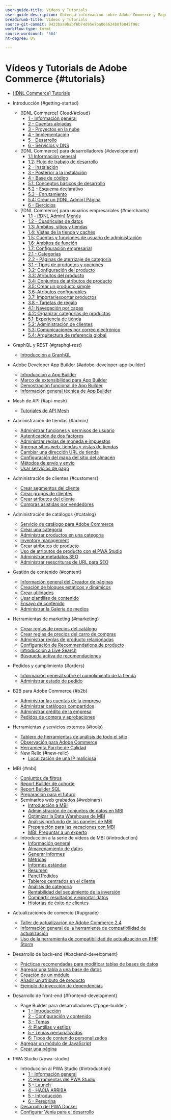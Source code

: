 ```yaml
---
user-guide-title: Vídeos y Tutorials
user-guide-description: Obtenga información sobre Adobe Commerce y Magento Open Source mediante vídeos y tutoriales.
breadcrumb-title: Vídeos y Tutorials
source-git-commit: 0423baa9babf6b74d95e7ba066624b0f0842f98c
workflow-type: tm+mt
source-wordcount: '564'
ht-degree: 0%

---
```



# Vídeos y Tutorials de Adobe Commerce {#tutorials}

+ [[!DNL Commerce] Tutorials](overview.md)
+ Introducción {#getting-started}
   + [!DNL Commerce] Cloud{#cloud}
      + [1 - Información general](../cloud/1-overview.md)
      + [2 - Cuentas alojadas](../cloud/2-accounts.md)
      + [3 - Proyectos en la nube](../cloud/3-projects.md)
      + [4 - Implementación](../cloud/4-deployment.md)
      + [5 - Desarrollo](../cloud/5-dev-config.md)
      + [6 - Servicios y DNS](../cloud/6-launch.md)
   + [!DNL Commerce] para desarrolladores {#development}
      + [1.1 Información general](../backend-development/backend-1-1-overview.md)
      + [1.2: Flujo de trabajo de desarrollo](../backend-development/backend-1-2-workflow.md)
      + [2 - Instalación](../backend-development/backend-2-install.md)
      + [3 - Posterior a la instalación](../backend-development/backend-3-post-install.md)
      + [4 - Base de código](../backend-development/backend-4-code-base.md)
      + [5.1: Conceptos básicos de desarrollo](../backend-development/backend-5-1-dev-basics.md)
      + [5.2 - Esquema declarativo](../backend-development/backend-5-2-declarative-schema.md)
      + [5.3 - Enrutamiento](../backend-development/backend-5-3-routing.md)
      + [5.4: Crear un [!DNL Admin] Página](../backend-development/backend-5-4-admin-page.md)
      + [6 - Ejercicios](../backend-development/backend-6-practice.md)
   + [!DNL Commerce] para usuarios empresariales {#merchants}
      + [1.1 - [!DNL Admin] Menús](../site-management/introduction/1-1-menus.md)
      + [1.2 - Cuadrículas de datos](../site-management/introduction/1-2-data-grids.md)
      + [1.3: Ámbitos, sitios y tiendas](../site-management/introduction/1-3-apps-scopes-sites-stores.md)
      + [1.4: Vistas de la tienda y cachés](../site-management/introduction/1-4-store-views-cache.md)
      + [1.5: Cuentas y funciones de usuario de administración](../site-management/introduction/1-5-users-roles.md)
      + [1.6: Ámbitos de función](../site-management/introduction/1-6-role-scopes.md)
      + [1.7: Configuración empresarial](../site-management/introduction/1-7-business-settings.md)
      + [2.1 - Categorías](../site-management/introduction/2-1-categories.md)
      + [2.2 - Páginas de aterrizaje de categoría](../site-management/introduction/2-2-category-landing-page.md)
      + [3.1 - Tipos de productos y opciones](../site-management/introduction/3-1-product-types-options.md)
      + [3.2: Configuración del producto](../site-management/introduction/3-2-product-settings.md)
      + [3.3: Atributos del producto](../site-management/introduction/3-3-product-attributes.md)
      + [3.4: Conjuntos de atributos de producto](../site-management/introduction/3-4-product-attribute-sets.md)
      + [3.5: Crear un producto simple](../site-management/introduction/3-5-create-simple-product.md)
      + [3.6: Atributos configurables](../site-management/introduction/3-6-configurable-attributes.md)
      + [3.7: Importar/exportar productos](../site-management/introduction/3-7-import-export-products.md)
      + [3.8 - Tarjetas de regalo](../site-management/introduction/3-8-gift-cards.md)
      + [4.1: Navegación por capas](../site-management/introduction/4-1-layered-navigation.md)
      + [4.2: Organizar categorías de productos](../site-management/introduction/4-2-arrange-product-categories.md)
      + [5.1: Experiencia de tienda](../site-management/introduction/5-1-storefront-experience.md)
      + [5.2: Administración de clientes](../site-management/introduction/5-2-customer-management.md)
      + [5.3: Comunicaciones por correo electrónico](../site-management/introduction/5-3-store-communications.md)
      + [5.4: Arquitectura de referencia global](https://experienceleague.adobe.com/docs/commerce-operations/implementation-playbook/architecture/global-reference.html)



+ GraphQL y REST {#graphql-rest}
   + [Introducción a GraphQL](https://experienceleague.adobe.com/docs/commerce-learn/graphql-rest/getting-started-graphql.html)

+ Adobe Developer App Builder {#adobe-developer-app-builder}
   + [Introducción a App Builder](../app-builder/introduction-to-app-builder.md)
   + [Marco de extensibilidad para App Builder](../app-builder/extensibility-framework-commerce-eventing.md)
   + [Demostración funcional de App Builder](../app-builder/app-builder-functional-demonstration.md)
   + [Información general técnica de App Builder](../app-builder/app-builder-technical-overview.md)

+ Mesh de API {#api-mesh}
   + [Tutoriales de API Mesh](https://experienceleague.adobe.com/docs/commerce-learn/api-mesh/installing-aio-mesh-plugin.html)

+ Administración de tiendas {#admin}
   + [Administrar funciones y permisos de usuario](../site-management/users-roles-permissions.md)
   + [Autenticación de dos factores](../site-management/two-factor-authentication.md)
   + [Administrar reglas de moneda e impuestos](../site-management/currency-tax-rules.md)
   + [Agregar sitios web, tiendas y vistas de tiendas](../site-management/add-websites-stores-views.md)
   + [Cambiar una dirección URL de tienda](../site-management/change-store-url.md)
   + [Configuración del mapa del sitio del almacén](../site-management/site-map-setup.md)
   + [Métodos de envío y envío](../site-management/shipping-delivery.md)
   + [Usar servicios de pago](../site-management/payment-services.md)


+ Administración de clientes {#customers}
   + [Crear segmentos del cliente](../site-management/customer-segments.md)
   + [Crear grupos de clientes](../site-management/customer-groups.md)
   + [Crear atributos del cliente](../site-management/customer-attributes.md)
   + [Compras asistidas por vendedores](../site-management/seller-assisted-shopping.md)

+ Administración de catálogos {#catalog}
   + [Servicio de catálogo para Adobe Commerce](../site-management/catalog-service.md)
   + [Crear una categoría](../site-management/category-create.md)
   + [Administrar productos en una categoría](../site-management/category-products.md)
   + [Inventory management](../site-management/inventory-management.md)
   + [Crear atributos de producto](../site-management/product-attributes-create.md)
   + [Uso de atributos de producto con el PWA Studio](../site-management/product-attributes-pwa.md)
   + [Administrar metadatos SEO](../site-management/seo-metadata.md)
   + [Administrar reescrituras de URL para SEO](../site-management/seo-url-rewrites.md)

+ Gestión de contenido {#content}
   + [Información general del Creador de páginas](../site-management/page-builder-overview.md)
   + [Creación de bloques estáticos y dinámicos](../site-management/static-dynamic-blocks.md)
   + [Crear utilidades](../site-management/widgets.md)
   + [Usar plantillas de contenido](../site-management/content-templates.md)
   + [Ensayo de contenido](../site-management/content-staging.md)
   + [Administrar la Galería de medios](../site-management/media-gallery.md)

+ Herramientas de marketing {#marketing}
   + [Crear reglas de precios del catálogo](../site-management/catalog-price-rules.md)
   + [Crear reglas de precios del carro de compras](../site-management/cart-price-rules.md)
   + [Administrar reglas de producto relacionadas](../site-management/related-product-rules.md)
   + [Configuración de Recommendations de producto](../site-management/product-recommendations.md)
   + [Introducción a Live Search](../site-management/live-search.md)
   + [Búsqueda activa de recomendaciones](../site-management/live-search-recommendations.md)

+ Pedidos y cumplimiento {#orders}
   + [Información general sobre el cumplimiento de la tienda](../site-management/store-fulfillment.md)
   + [Administrar estado de pedido](../site-management/order-status.md)

+ B2B para Adobe Commerce {#b2b}
   + [Administrar las cuentas de la empresa](../b2b/company-accounts.md)
   + [Administrar catálogos compartidos](../b2b/shared-catalogs.md)
   + [Administrar crédito de la empresa](../b2b/company-credit.md)
   + [Pedidos de compra y aprobaciones](../b2b/purchase-orders.md)

+ Herramientas y servicios externos {#tools}
   + [Tablero de herramientas de análisis de todo el sitio](../tools/site-wide-analysis-tool.md)
   + [Observación para Adobe Commerce](../tools/observation-tool.md)
   + [Herramienta Parche de Calidad](../tools/quality-patch-tool.md)
   + New Relic {#new-relic}
      + [Localización de una IP maliciosa](../new-relic/malicious-ip.md)

+ MBI {#mbi}
   + [Conjuntos de filtros](../business-intelligence/filter-sets.md)
   + [Report Builder de cohorte](../business-intelligence/cohort-report-builder.md)
   + [Report Builder SQL](../business-intelligence/sql-report-builder.md)
   + [Preparación para el futuro](../business-intelligence/prepare-for-future.md)
   + Seminarios web grabados {#webinars}
      + [Introducción a MBI](https://experienceleague.adobe.com/docs/commerce-events/events/mbi/2021/getting-started.html)
      + [Administración de conjuntos de datos en MBI](https://experienceleague.adobe.com/docs/commerce-events/events/mbi/2022/manage-data-sets.html)
      + [Optimizar la Data Warehouse de MBI](https://experienceleague.adobe.com/docs/commerce-events/events/mbi/2021/optimize-data-warehouse.html)
      + [Análisis profundo de los paneles de MBI](https://experienceleague.adobe.com/docs/commerce-events/events/mbi/2021/dashboards-deep-dive.html)
      + [Preparación para las vacaciones con MBI](https://experienceleague.adobe.com/docs/commerce-events/events/mbi/2021/holiday-readiness.html)
      + [MBI: Preguntar a un experto](https://experienceleague.adobe.com/docs/commerce-events/events/mbi/2021/ask-expert.html)
   + Introducción a la serie de vídeos de MBI {#introduction}
      + [Información general](../business-intelligence/1-overview.md)
      + [Almacenamiento de datos](../business-intelligence/2-data-warehousing.md)
      + [Generar informes](../business-intelligence/3-build-reports.md)
      + [Métricas](../business-intelligence/4-metrics.md)
      + [Informes estándar](../business-intelligence/5-standard-reports.md)
      + [Resumen](../business-intelligence/6-executive-summary-dashboard.md)
      + [Panel Pedidos](../business-intelligence/7-orders-dashboard.md)
      + [Tableros centrados en el cliente](../business-intelligence/8-customer-focused-dashboards.md)
      + [Análisis de categoría](../business-intelligence/9-category-analysis.md)
      + [Rentabilidad del seguimiento de la inversión](../business-intelligence/10-roi-tracking.md)
      + [Compartir resultados y exportar datos](../business-intelligence/11-share-results-export-data.md)
      + [Historias de éxito de clientes](../business-intelligence/12-customer-success.md)

+ Actualizaciones de comercio {#upgrade}
   + [Taller de actualización de Adobe Commerce 2.4](../upgrade/2.4-upgrade-workshop.md)
   + [Información general de la herramienta de compatibilidad de actualización](../upgrade/upgrade-compatibility-tool-overview.md)
   + [Uso de la herramienta de compatibilidad de actualización en PHP Storm](../upgrade/uct-phpstorm.md)

+ Desarrollo de back-end {#backend-development}
   + [Prácticas recomendadas para modificar tablas de bases de datos](https://experienceleague.adobe.com/docs/commerce-operations/implementation-playbook/best-practices/development/modifying-core-and-third-party-tables.html)
   + [Agregar una tabla a una base de datos](../backend-development/new-db-table.md)
   + [Creación de un módulo](../backend-development/create-module.md)
   + [Añadir un atributo de producto](../backend-development/add-product-attribute.md)
   + [Ejemplo de inyección de dependencias](../backend-development/dependency-injection.md)

+ Desarrollo de front-end {#frontend-development}
   + Page Builder para desarrolladores {#page-builder}
      + [1 - Introducción](../frontend-development/page-builder/1-intro-case-studies.md)
      + [2 - Configuración y contenido](../frontend-development/page-builder/2-config-create-content.md)
      + [3 - Temas](../frontend-development/page-builder/3-themes.md)
      + [4: Plantillas y estilos](../frontend-development/page-builder/4-admin-templates-apply-styles.md)
      + [5 - Temas personalizados](../frontend-development/page-builder/5-customize-theme.md)
      + [6: Tipos de contenido personalizados](../frontend-development/page-builder/6-custom-content-types.md)
   + [Agregar un módulo de JavaScript](../frontend-development/add-javascript-module.md)
   + [Crear una página](../frontend-development/create-page.md)

+ PWA Studio {#pwa-studio}
   + Introducción al PWA Studio {#introduction}
      + [1 - Información general](../pwa/introduction/1-overview.md)
      + [2: Herramientas del PWA Studio](../pwa/introduction/2-pwa-studio-tools.md)
      + [3 - Launch](../pwa/introduction/3-launch.md)
      + [4 - HACIA ARRIBA](../pwa/introduction/4-upward.md)
      + [5 - Introducción](../pwa/introduction/5-getting-started.md)
      + [6 - Peregrina](../pwa/introduction/6-peregrine.md)
   + [Desarrollo del PWA Docker](../pwa/pwa-docker-development.md)
   + [Configurar Venia para el desarrollo](../pwa/set-up-venia-for-dev.md)
